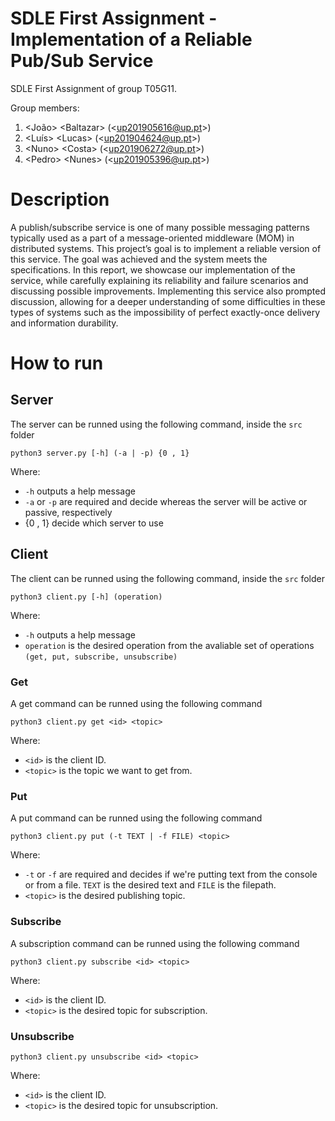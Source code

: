 # SDLE First Assignment - Implementation of a Reliable Pub/Sub Service

SDLE First Assignment of group T05G11.

Group members:

1. &lt;João&gt; &lt;Baltazar&gt; (&lt;up201905616@up.pt&gt;)
2. &lt;Luís&gt; &lt;Lucas&gt; (&lt;up201904624@up.pt&gt;)
3. &lt;Nuno&gt; &lt;Costa&gt; (&lt;up201906272@up.pt&gt;)
4. &lt;Pedro&gt; &lt;Nunes&gt; (&lt;up201905396@up.pt&gt;)

# Description

A publish/subscribe service is one of many possible messaging patterns typically used as a part of a message-oriented middleware (MOM) in distributed systems. This project’s goal is to implement a reliable version of this service. The goal was achieved and the system meets the specifications. In this report, we showcase our implementation of the
service, while carefully explaining its reliability and failure
scenarios and discussing possible improvements.
Implementing this service also prompted discussion, allowing for a deeper understanding of some difficulties in
these types of systems such as the impossibility of perfect
exactly-once delivery and information durability.

# How to run

## Server

The server can be runned using the following command, inside the ``src`` folder

```
python3 server.py [-h] (-a | -p) {0 , 1}
``` 
Where:
- ``-h`` outputs a help message
- ``-a`` or ``-p`` are required and decide whereas the server will be active or passive, respectively
- {0 , 1} decide which server to use

## Client
The client can be runned using the following command, inside the ``src`` folder

```
python3 client.py [-h] (operation)
```
Where:
- ``-h`` outputs a help message
- ``operation`` is the desired operation from the avaliable set of operations ``(get, put, subscribe, unsubscribe)``

### Get
A get command can be runned using the following command
```
python3 client.py get <id> <topic>
```
Where:
- ``<id>`` is the client ID.
- ``<topic>`` is the topic we want to get from.
### Put
A put command can be runned using the following command
```
python3 client.py put (-t TEXT | -f FILE) <topic>
```
Where:
- ``-t`` or ``-f`` are required and decides if we're putting text from the console or from a file. ``TEXT`` is the desired text and ``FILE`` is the filepath.
- ``<topic>`` is the desired publishing topic.
### Subscribe
A subscription command can be runned using the following command
```
python3 client.py subscribe <id> <topic>
```
Where:
- ``<id>`` is the client ID.
- ``<topic>`` is the desired topic for subscription.
### Unsubscribe
```
python3 client.py unsubscribe <id> <topic>
```
Where:
- ``<id>`` is the client ID.
- ``<topic>`` is the desired topic for unsubscription.